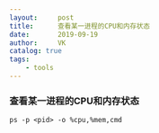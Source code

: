 ```yaml
---
layout:     post
title:      查看某一进程的CPU和内存状态
date:       2019-09-19
author:     VK
catalog: true
tags:
    - tools
---
```




### 查看某一进程的CPU和内存状态

```shell
ps -p <pid> -o %cpu,%mem,cmd
```

